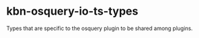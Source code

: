 # kbn-osquery-io-ts-types

Types that are specific to the osquery plugin to be shared among plugins.
